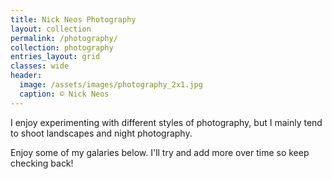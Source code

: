 ```yaml
---
title: Nick Neos Photography
layout: collection
permalink: /photography/
collection: photography
entries_layout: grid
classes: wide
header:
  image: /assets/images/photography_2x1.jpg
  caption: © Nick Neos
---
```


I enjoy experimenting with different styles of photography, but I mainly tend to shoot landscapes and night photography.

Enjoy some of my galaries below. I'll try and add more over time so keep checking back!